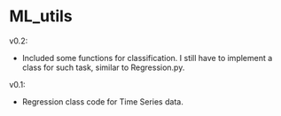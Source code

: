 # ML_utils
v0.2:
* Included some functions for classification. I still have to implement a class for such task, similar to Regression.py.

v0.1:
* Regression class code for Time Series data.
